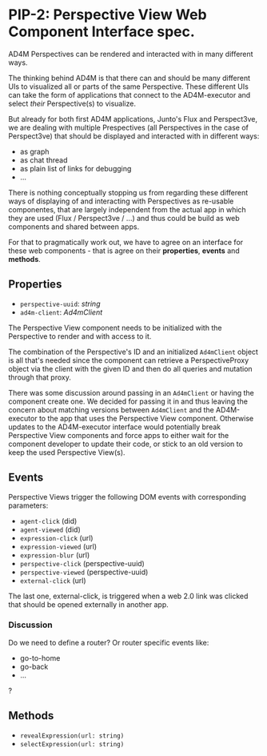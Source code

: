 # PIP-2: Perspective View Web Component Interface spec.

AD4M Perspectives can be rendered and interacted with in many different ways.

The thinking behind AD4M is that there can and should be many different UIs to visualized all or parts of the same Perspective. These different UIs can take the form of applications that connect to the AD4M-executor and select *their* Perspective(s) to visualize.

But already for both first AD4M applications, Junto's Flux and Perspect3ve, we are dealing with multiple Prespectives (all Perspectives in the case of Perspect3ve) that should be displayed and interacted with in different ways: 
 * as graph
 * as chat thread
 * as plain list of links for debugging
 * ...

There is nothing conceptually stopping us from regarding these different ways of displaying of and interacting with Perspectives as re-usable componentes, that are largely independent from the actual app in which they are used (Flux / Perspect3ve / ...) and thus could be build as web components and shared between apps.

For that to pragmatically work out, we have to agree on an interface for these web components - that is agree on their **properties**, **events** and **methods**.

## Properties

- `perspective-uuid`: *string*
- `ad4m-client`: *Ad4mClient*

The Perspective View component needs to be initialized with the Perspective to render and with access to it.

The combination of the Perspective's ID and an initialized `Ad4mClient` object is all that's needed since the component can retrieve a PerspectiveProxy object via the client with the given ID and then do all queries and mutation through that proxy.

There was some discussion around passing in an `Ad4mClient` or having the component create one. We decided for passing it in and thus leaving the concern about matching versions between `Ad4mClient` and the AD4M-executor to the app that uses the Perspective View component. Otherwise updates to the AD4M-executor interface would potentially break Perspective View components and force apps to either wait for the component developer to update their code, or stick to an old version to keep the used Perspective View(s).

## Events

Perspective Views trigger the following DOM events with corresponding parameters:

- `agent-click` (did)
- `agent-viewed` (did)
- `expression-click` (url)
- `expression-viewed` (url)
- `expression-blur` (url)
- `perspective-click` (perspective-uuid)
- `perspective-viewed` (perspective-uuid)
- `external-click` (url)
 
The last one, external-click, is triggered when a web 2.0 link was clicked that should be opened externally in another app.

### Discussion

Do we need to define a router? Or router specific events like:
- go-to-home
- go-back
- ...
  
?

## Methods

- `revealExpression(url: string)`
- `selectExpression(url: string)`
  
